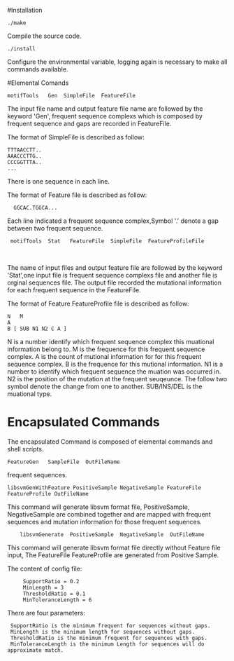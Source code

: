 #Installation

    ./make 
 
Compile the source code.
 
    ./install
   
Configure the environmental variable, logging again is necessary to make all commands available.


#Elemental Comands 

    motifTools   Gen  SimpleFile  FeatureFile 
  
The input file name and output feature file name are followed by the keyword 'Gen', frequent sequence complexs which is composed by frequent sequence and gaps are recorded in FeatureFile. 

The format of SimpleFile is described as follow:

    TTTAACCTT.. 
    AAACCCTTG.. 
    CCCGGTTTA..
    ...
    
There is one sequence in each line.

 
The format of Feature file is described as follow:

      GGCAC.TGGCA...
    
Each line indicated a frequent sequence complex,Symbol '.' denote  a gap between two frequent sequence. 



     motifTools  Stat   FeatureFile  SimpleFile  FeatureProfileFile
   

  
  The name of input files and output feature file are followed by the keyword 'Stat',one input file is frequent sequence complexs file and another file is orginal sequences 
file. The output file recorded the mutational information for each  frequent sequence in 
the FeatureFile. 


The format of Feature FeatureProfile  file is described as follow:
 
   
    N   M 
    A
    B [ SUB N1 N2 C A ]
    
    
  N is a number identify which frequent sequence complex this muational information belong to. 
  M is the frequence for this frequent sequence complex. 
A is the count of mutional information for for this frequent sequence complex.
  B is the frequence for this mutional information. 
  N1 is a number to identify which frequent sequence the muation was occurred in. 
  N2 is the position of the mutation at the frequent seuqeunce.
  The follow two symbol denote the change from one to another. 
SUB/INS/DEL is the muational type. 
















 
# Encapsulated Commands

The encapsulated Command is composed of elemental commands and shell scripts.  

    FeatureGen   SampleFile  OutFileName

frequent sequences.

    libsvmGenWithFeature PositiveSample NegativeSample FeatureFile FeatureProfile OutFileName

  This command will generate libsvm format file, PositiveSample, NegativeSample are combined together and are mapped with frequent sequences and mutation information for those frequent sequences.

        libsvmGenerate  PositiveSample  NegativeSample  OutFileName

  This command will generate libsvm format file directly without Feature file input, The FeatureFile FeatureProfile are generated from Positive Sample.



The content of config file:

         SupportRatio = 0.2
         MinLength = 3
         ThresholdRatio = 0.1
         MinToleranceLength = 6

There are four parameters:


     SupportRatio is the minimum frequent for sequences without gaps.
     MinLength is the minimum length for sequences without gaps.
     ThresholdRatio is the minimum frequent for sequences with gaps.
     MinToleranceLength is the minimum Length for sequences will do approximate match.

